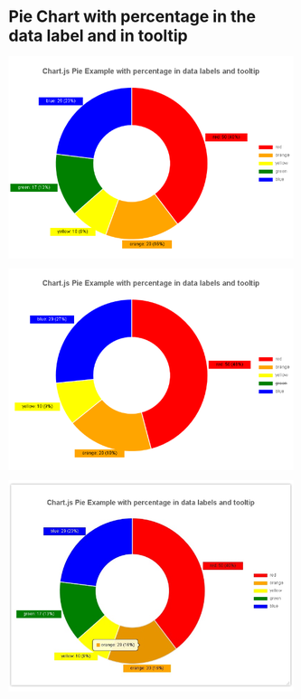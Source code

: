 # Pie Chart with percentage in the data label and in tooltip

![Pie Chart with Percentage in Datalables](https://raw.githubusercontent.com/thirukumaran13/chart.js/master/Pie%20Chart%20with%20percentage%20in%20the%20data%20label%20and%20in%20tooltip/chartjspie_example.png)

![Pie Chart with Percentage in Datalables with Hidden data](https://raw.githubusercontent.com/thirukumaran13/chart.js/master/Pie%20Chart%20with%20percentage%20in%20the%20data%20label%20and%20in%20tooltip/chartjspie_with_hidden_data.png)

![Pie Chart with Percentage in Tooltip](https://raw.githubusercontent.com/thirukumaran13/chart.js/master/Pie%20Chart%20with%20percentage%20in%20the%20data%20label%20and%20in%20tooltip/chartjspie_example_tooltip.jpg)
